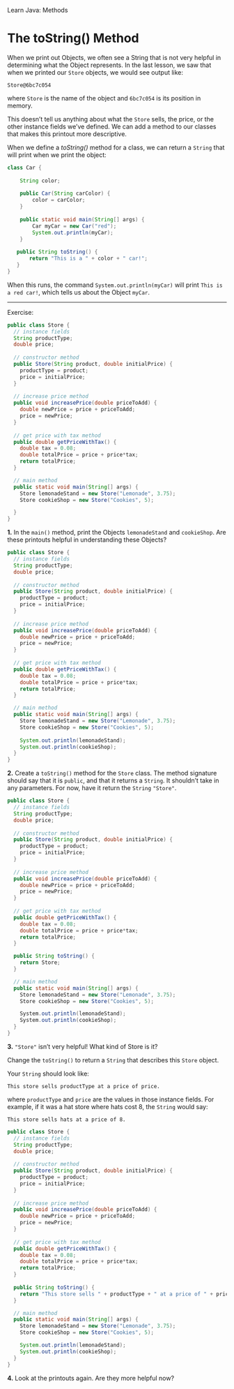 Learn Java: Methods
# The toString() Method

When we print out Objects, we often see a String that is not very helpful in determining what the Object represents. In the last lesson, we saw that when we printed our `Store` objects, we would see output like:

```
Store@6bc7c054
```

where `Store` is the name of the object and `6bc7c054` is its position in memory.

This doesn’t tell us anything about what the `Store` sells, the price, or the other instance fields we’ve defined. We can add a method to our classes that makes this printout more descriptive.

When we define a _toString()_ method for a class, we can return a `String` that will print when we print the object:

```java
class Car {
 
    String color;
 
    public Car(String carColor) {
        color = carColor;
    }
 
    public static void main(String[] args) {
        Car myCar = new Car("red");
        System.out.println(myCar);
    }
 
   public String toString() {
       return "This is a " + color + " car!";
   }
}
```

When this runs, the command `System.out.println(myCar)` will print `This is a red car!`, which tells us about the Object `myCar`.

---

Exercise:

```java
public class Store {
  // instance fields
  String productType;
  double price;
  
  // constructor method
  public Store(String product, double initialPrice) {
    productType = product;
    price = initialPrice;
  }
  
  // increase price method
  public void increasePrice(double priceToAdd) {
    double newPrice = price + priceToAdd;
    price = newPrice;
  }
  
  // get price with tax method
  public double getPriceWithTax() {
    double tax = 0.08;
    double totalPrice = price + price*tax;
    return totalPrice;
  }

  // main method
  public static void main(String[] args) {
    Store lemonadeStand = new Store("Lemonade", 3.75);
    Store cookieShop = new Store("Cookies", 5);

  }
}
```

**1.** In the `main()` method, print the Objects `lemonadeStand` and `cookieShop`. Are these printouts helpful in understanding these Objects?

```java
public class Store {
  // instance fields
  String productType;
  double price;
  
  // constructor method
  public Store(String product, double initialPrice) {
    productType = product;
    price = initialPrice;
  }
  
  // increase price method
  public void increasePrice(double priceToAdd) {
    double newPrice = price + priceToAdd;
    price = newPrice;
  }
  
  // get price with tax method
  public double getPriceWithTax() {
    double tax = 0.08;
    double totalPrice = price + price*tax;
    return totalPrice;
  }

  // main method
  public static void main(String[] args) {
    Store lemonadeStand = new Store("Lemonade", 3.75);
    Store cookieShop = new Store("Cookies", 5);
	
	System.out.println(lemonadeStand);
	System.out.println(cookieShop);
  }
}
```

**2.** Create a `toString()` method for the `Store` class. The method signature should say that it is `public`, and that it returns a `String`. It shouldn’t take in any parameters. For now, have it return the `String` `"Store"`.

```java
public class Store {
  // instance fields
  String productType;
  double price;
  
  // constructor method
  public Store(String product, double initialPrice) {
    productType = product;
    price = initialPrice;
  }
  
  // increase price method
  public void increasePrice(double priceToAdd) {
    double newPrice = price + priceToAdd;
    price = newPrice;
  }
  
  // get price with tax method
  public double getPriceWithTax() {
    double tax = 0.08;
    double totalPrice = price + price*tax;
    return totalPrice;
  }

  public String toString() {
    return Store;
  }

  // main method
  public static void main(String[] args) {
    Store lemonadeStand = new Store("Lemonade", 3.75);
    Store cookieShop = new Store("Cookies", 5);

    System.out.println(lemonadeStand);
    System.out.println(cookieShop);
  }
}
```

**3.** `"Store"` isn’t very helpful! What kind of Store is it?

Change the `toString()` to return a `String` that describes this `Store` object.

Your `String` should look like:

```
This store sells productType at a price of price.
```

where `productType` and `price` are the values in those instance fields. For example, if it was a hat store where hats cost 8, the `String` would say:

```
This store sells hats at a price of 8.
```

```java
public class Store {
  // instance fields
  String productType;
  double price;
  
  // constructor method
  public Store(String product, double initialPrice) {
    productType = product;
    price = initialPrice;
  }
  
  // increase price method
  public void increasePrice(double priceToAdd) {
    double newPrice = price + priceToAdd;
    price = newPrice;
  }
  
  // get price with tax method
  public double getPriceWithTax() {
    double tax = 0.08;
    double totalPrice = price + price*tax;
    return totalPrice;
  }
  
  public String toString() {
    return "This store sells " + productType + " at a price of " + price + ".";
  }

  // main method
  public static void main(String[] args) {
    Store lemonadeStand = new Store("Lemonade", 3.75);
    Store cookieShop = new Store("Cookies", 5);

    System.out.println(lemonadeStand);
    System.out.println(cookieShop);
  }
}
```

**4.** Look at the printouts again. Are they more helpful now?
